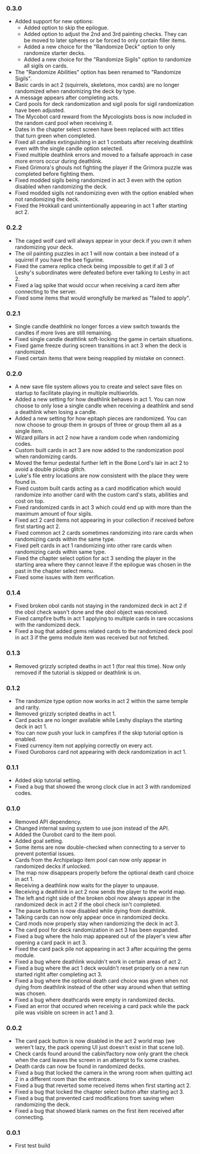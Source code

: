 ### 0.3.0
 - Added support for new options:
	- Added option to skip the epilogue.
	- Added option to adjust the 2nd and 3rd painting checks. They can be moved to later spheres or be forced to only contain filler items.
	- Added a new choice for the "Randomize Deck" option to only randomize starter decks.
	- Added a new choice for the "Randomize Sigils" option to randomize all sigils on cards.
 - The "Randomize Abilities" option has been renamed to "Randomize Sigils".
 - Basic cards in act 2 (squirrels, skeletons, mox cards) are no longer randomized when randomizing the deck by type.
 - A message appears after completing acts.
 - Card pools for deck randomization and sigil pools for sigil randomization have been adjusted.
 - The Mycobot card reward from the Mycologists boss is now included in the random card pool when receiving it.
 - Dates in the chapter select screen have been replaced with act titles that turn green when completed.
 - Fixed all candles extinguishing in act 1 combats after receiving deathlink even with the single candle option selected.
 - Fixed multiple deathlink errors and moved to a failsafe approach in case more errors occur during deathlink.
 - Fixed Grimora's ghouls not fighting the player if the Grimora puzzle was completed before fighting them.
 - Fixed modded sigils being randomized in act 3 even with the option disabled when randomizing the deck.
 - Fixed modded sigils not randomizing even with the option enabled when not randomizing the deck.
 - Fixed the Hrokkall card unintentionally appearing in act 1 after starting act 2.

### 0.2.2
 - The caged wolf card will always appear in your deck if you own it when randomizing your deck.
 - The oil painting puzzles in act 1 will now contain a bee instead of a squirrel if you have the bee figurine.
 - Fixed the camera replica check being impossible to get if all 3 of Leshy's subordinates were defeated before ever talking to Leshy in act 2.
 - Fixed a lag spike that would occur when receiving a card item after connecting to the server.
 - Fixed some items that would wrongfully be marked as "failed to apply".

### 0.2.1
 - Single candle deathlink no longer forces a view switch towards the candles if more lives are still remaining.
 - Fixed single candle deathlink soft-locking the game in certain situations.
 - Fixed game freeze during screen transitions in act 3 when the deck is randomized.
 - Fixed certain items that were being reapplied by mistake on connect.

### 0.2.0
 - A new save file system allows you to create and select save files on startup to facilitate playing in multiple multiworlds.
 - Added a new setting for how deathlink behaves in act 1. You can now choose to only lose a single candle when receiving a deathlink and send a deathlink when losing a candle.
 - Added a new setting for how epitaph pieces are randomized. You can now choose to group them in groups of three or group them all as a single item.
 - Wizard pillars in act 2 now have a random code when randomizing codes.
 - Custom built cards in act 3 are now added to the randomization pool when randomizing cards.
 - Moved the femur pedestal further left in the Bone Lord's lair in act 2 to avoid a double pickup glitch.
 - Luke's file entry locations are now consistent with the place they were found in.
 - Fixed custom built cards acting as a card modification which would randomize into another card with the custom card's stats, abilities and cost on top.
 - Fixed randomized cards in act 3 which could end up with more than the maximum amount of four sigils.
 - Fixed act 2 card items not appearing in your collection if received before first starting act 2.
 - Fixed common act 2 cards sometimes randomizing into rare cards when randomizing cards within the same type.
 - Fixed pelt cards in act 1 randomizing into other rare cards when randomizing cards within same type.
 - Fixed the chapter select option for act 3 sending the player in the starting area where they cannot leave if the epilogue was chosen in the past in the chapter select menu.
 - Fixed some issues with item verification.

### 0.1.4
 - Fixed broken obol cards not staying in the randomized deck in act 2 if the obol check wasn't done and the obol object was received.
 - Fixed campfire buffs in act 1 applying to multiple cards in rare occasions with the randomized deck.
 - Fixed a bug that added gems related cards to the randomized deck pool in act 3 if the gems module item was received but not fetched.

### 0.1.3
 - Removed grizzly scripted deaths in act 1 (for real this time). Now only removed if the tutorial is skipped or deathlink is on.

### 0.1.2
 - The randomize type option now works in act 2 within the same temple and rarity.
 - Removed grizzly scripted deaths in act 1.
 - Card packs are no longer available while Leshy displays the starting deck in act 1.
 - You can now push your luck in campfires if the skip tutorial option is enabled.
 - Fixed currency item not applying correctly on every act.
 - Fixed Ouroboros card not appearing with deck randomization in act 1.

### 0.1.1
 - Added skip tutorial setting.
 - Fixed a bug that showed the wrong clock clue in act 3 with randomized codes.

### 0.1.0
 - Removed API dependency.
 - Changed internal saving system to use json instead of the API.
 - Added the Ourobot card to the item pool.
 - Added goal setting.
 - Some items are now double-checked when connecting to a server to prevent potential issues.
 - Cards from the Archipelago item pool can now only appear in randomized decks if unlocked.
 - The map now disappears properly before the optional death card choice in act 1.
 - Receiving a deathlink now waits for the player to unpause.
 - Receiving a deathlink in act 2 now sends the player to the world map.
 - The left and right side of the broken obol now always appear in the randomized deck in act 2 if the obol check isn't completed.
 - The pause button is now disabled while dying from deathlink.
 - Talking cards can now only appear once in randomized decks.
 - Card mods now properly stay when randomizing the deck in act 3.
 - The card pool for deck randomization in act 3 has been expanded.
 - Fixed a bug where the holo map appeared out of the player's view after opening a card pack in act 3.
 - Fixed the card pack pile not appearing in act 3 after acquiring the gems module.
 - Fixed a bug where deathlink wouldn't work in certain areas of act 2.
 - Fixed a bug where the act 1 deck wouldn't reset properly on a new run started right after completing act 3.
 - Fixed a bug where the optional death card choice was given when not dying from deathlink instead of the other way around when that setting was chosen.
 - Fixed a bug where deathcards were empty in randomized decks.
 - Fixed an error that occured when receiving a card pack while the pack pile was visible on screen in act 1 and 3.

### 0.0.2
 - The card pack button is now disabled in the act 2 world map (we weren't lazy, the pack opening UI just doesn't exist in that scene lol).
 - Check cards found around the cabin/factory now only grant the check when the card leaves the screen in an attempt to fix some crashes.
 - Death cards can now be found in randomized decks.
 - Fixed a bug that locked the camera in the wrong room when quitting act 2 in a different room than the entrance.
 - Fixed a bug that reverted some received items when first starting act 2.
 - Fixed a bug that locked the chapter select button after starting act 3.
 - Fixed a bug that prevented card modifications from saving when randomizing the deck.
 - Fixed a bug that showed blank names on the first item received after connecting.

### 0.0.1
 - First test build